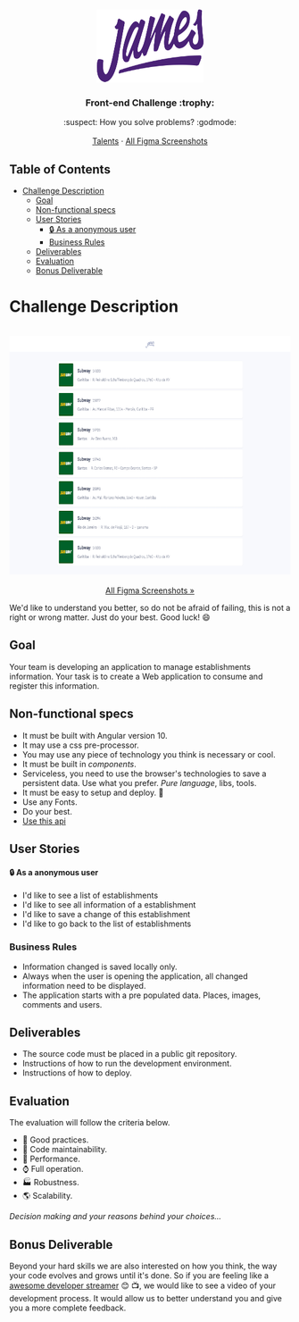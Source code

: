 <br />
<p align="center">
  <a href="https://github.com/snowmanlabs/frontend-challenge">
    <img src="assets/logo.svg" alt="Logo" width="191" height="131">
  </a>
</p>
<p>
  <h3 align="center">Front-end Challenge :trophy:</h3>

  <p align="center">
    :suspect: How you solve problems? :godmode:
    <br />
    <br />
    <a href="https://www.jamesdelivery.com.br/talentos/">Talents</a>
    ·
    <a href="https://www.figma.com/file/6Z1eafamhmHr6n7DWbm4I9/Teste-James">All Figma Screenshots</a>
  </p>
</p>

## Table of Contents
- [Challenge Description](#challenge-description)
  - [Goal](#goal)
  - [Non-functional specs](#non-functional-specs)
  - [User Stories](#user-stories)
      - [:lock: As a anonymous user](#lock-as-a-anonymous-user)
    - [Business Rules](#business-rules)
  - [Deliverables](#deliverables)
  - [Evaluation](#evaluation)
  - [Bonus Deliverable](#bonus-deliverable)

# Challenge Description

<p align="center">
    <br/>
    <a href="https://www.figma.com/file/6Z1eafamhmHr6n7DWbm4I9/Teste-James">
      <img src="assets/screenshot.png" alt="Screenshot" width="800" height="427"/>
    </a>
    <br/>
    <br/>
    <a href="https://www.figma.com/file/6Z1eafamhmHr6n7DWbm4I9/Teste-James">
        All Figma Screenshots »
    </a>
    <br/>
</p>

We'd like to understand you better, so do not be afraid of failing, this is not a right or wrong matter. Just do your best. Good luck! :smile:

## Goal

Your team is developing an application to manage establishments information. Your task is to create a Web application to consume and register this information.


## Non-functional specs

* It must be built with Angular version 10.
* It may use a css pre-processor.
* You may use any piece of technology you think is necessary or cool.
* It must be built in *components*.
* Serviceless, you need to use the browser's technologies to save a persistent data. Use what you prefer. _Pure language_, libs, tools.
* It must be easy to setup and deploy. :children_crossing:
* Use any Fonts.
* Do your best.
* [Use this api](https://my-json-server.typicode.com/james-delivery/frontend-challenge)


## User Stories

#### :lock: As a anonymous user
* I'd like to see a list of establishments
* I'd like to see all information of a establishment
* I'd like to save a change of this establishment
* I'd like to go back to the list of establishments


### Business Rules

* Information changed is saved locally only.
* Always when the user is opening the application, all changed information need to be displayed.
* The application starts with a pre populated data. Places, images, comments and users.

## Deliverables

* The source code must be placed in a public git repository.
* Instructions of how to run the development environment.
* Instructions of how to deploy.

## Evaluation

The evaluation will follow the criteria below.

* :dart: Good practices.
* :wrench: Code maintainability.
* :rocket: Performance.
* :watch: Full operation.
* :factory: Robustness.
* :earth_americas: Scalability.

*Decision making and your reasons behind your choices...*

## Bonus Deliverable

Beyond your hard skills we are also interested on how you think, the way your code evolves and grows until it's done. So if you are feeling like a [awesome developer streamer](https://github.com/bnb/awesome-developer-streams) :blush: :tv:, we would like to see a video of your development process. It would allow us to better understand you and give you a more complete feedback.
